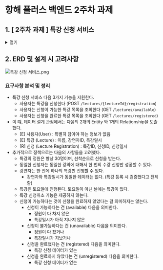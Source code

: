 # 항해 플러스 백엔드 2주차 과제
## 1. [ 2주차 과제 ] 특강 신청 서비스
<details>  
<summary>열기</summary>
- `특강 신청 서비스`를 구현해 봅니다.
- 항해 플러스 토요일 특강을 신청할 수 있는 서비스를 개발합니다.
- **특강 신청 및 신청자 목록 관리를 RDBMS를 이용해 관리할 방법을 고민합니다.**

### Requirements

- 아래 2가지 API 를 구현합니다.
  - 특강 신청 API
  - 특강 신청 여부 조회 API
- 각 기능 및 제약 사항에 대해 단위 테스트를 반드시 하나 이상 작성하도록 합니다.
- 다수의 인스턴스로 어플리케이션이 동작하더라도 기능에 문제가 없도록 작성하도록 합니다.
- 동시성 이슈를 고려 하여 구현합니다.
- **DB 는 MySQL / MariaDB 로 제한합니다.**
- **Test 는 (1) 인메모리 DB (2) docker-compose 정도 허용합니다. ( + TestContainers 이용해도 됨 )**

### API Specs

1️⃣ **(핵심)** 특강 신청 **API**

- 특정 userId 로 선착순으로 제공되는 특강을 신청하는 API 를 작성합니다.
- 동일한 신청자는 동일한 강의에 대해서 한 번의 수강 신청만 성공할 수 있습니다.
- 특강은 선착순 30명만 신청 가능합니다.
- 이미 신청자가 30명이 초과 되면 이후 신청자는 요청을 실패합니다.

**2️⃣ 특강 신청 가능 목록 API**

- 날짜별로 현재 신청 가능한 특강 목록을 조회하는 API 를 작성합니다.
- 특강의 정원은 30명으로 고정이며, 사용자는 각 특강에 신청하기 전 목록을 조회해 볼 수 있어야 합니다.

3️⃣  **특강 신청 완료 목록 조회 API**

- 특정 userId 로 신청 완료된 특강 목록을 조회하는 API 를 작성합니다.
- 각 항목은 특강 ID 및 이름, 강연자 정보를 담고 있어야 합니다.

💡 **KEY POINT**

- 정확하게 30 명의 사용자에게만 특강을 제공할 방법을 고민해 봅니다.
- 같은 사용자에게 여러 번의 특강 슬롯이 제공되지 않도록 제한할 방법을 고민해 봅니다.


**이것부터 시작하세요!**

- 아키텍처 준수를 위한 애플리케이션 패키지 설계
- 특강 도메인 테이블 설계 (ERD) 및 목록/신청 등 기본 기능 구현
- 각 기능에 대한 **단위 테스트** 작성
- _사용자 회원가입/로그인 기능은 구현하지 않습니다._

### **`STEP 3`**

- 설계한 테이블에 대한 **ERD** 및 이유를 설명하는 **README** 작성
- 선착순 30명 이후의 신청자의 경우 실패하도록 개선
- 동시에 동일한 특강에 대해 40명이 신청했을 때, 30명만 성공하는 것을 검증하는 **통합 테스트** 작성

### **`STEP 4`**

- 같은 사용자가 동일한 특강에 대해 신청 성공하지 못하도록 개선
- 동일한 유저 정보로 같은 특강을 5번 신청했을 때, 1번만 성공하는 것을 검증하는 **통합 테스트** 작성
</details>

## 2. ERD 및 설계 시 고려사항
![특강 신청 서비스.png](https://github.com/user-attachments/assets/e7081fed-8880-4bf9-8afc-e314aff37141)

### 요구사항 분석 및 정리
- 특강 신청 서비스 다음 3가지 기능을 지원한다.
  - 사용자는 특강을 신청한다 (POST `/lectures/{lectureId}/registration`)
  - 사용자는 신청이 가능한 특강 목록을 조회한다 (GET `/lectures/available`)
  - 사용자는 신청을 완료한 특강 목록을 조회한다 (GET `/lectures/registered`)
- 이 떄, 데이터 설계 관점에서는 다음의 2개의 Entity 와 1개의 Relationship을 도출했다.
  - [E] 사용자(User) : 특별히 담아야 하는 정보가 없음
  - [E] 특강 (Lecture) : 이름, 강연자ID, 특강일시
  - [R] 신청 (Lecture Registration) : 특강ID, 신청ID, 신청일시
- 추가적으로 정책으로는 다음의 사항들을 고려했다.
  - 특강의 정원은 항상 30명이며, 선착순으로 신청을 받는다.
  - 동일한 신청자는 동일한 강의에 대해서 한 번의 수강 신청만 성공할 수 있다.
  - 강연자는 한 번에 하나의 특강만 진행할 수 있다.
    - 강연자와 특강일시가 동일한 데이터는 없다. (특강 등록 시 검증했다고 전제함)
  - 특강은 토요일에 진행된다. 토요일이 아닌 날에는 특강이 없다.
  - 특강 신청취소 기능은 제공하지 않는다.
  - 신청이 가능하다는 것이 신청을 완료하지 않았다는 걸 의미하지는 않는다.
    - 신청이 가능하다는 건 (available) 다음을 의미한다.
      - 정원이 다 차지 않은
      - 특강일시가 아직 지나지 않은
    - 신청이 불가능하다는 건 (unavailable) 다음을 의미한다.
      - 정원이 다 찼거나
      - 특강일시가 지났거나
    - 신청을 완료했다는 건 (registered) 다음을 의미한다.
      - 특강 신청 데이터가 있는
    - 신청을 완료하지 않았다는 건 (unregistered) 다음을 의미한다.
      - 특강 신청 데이터가 없는